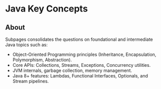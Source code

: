 # Java Key Concepts

## About

Subpages consolidates the questions on foundational and intermediate Java topics such as:

* Object-Oriented Programming principles (Inheritance, Encapsulation, Polymorphism, Abstraction).
* Core APIs: Collections, Streams, Exceptions, Concurrency utilities.
* JVM internals, garbage collection, memory management.
* Java 8+ features: Lambdas, Functional Interfaces, Optionals, and Stream pipelines.
